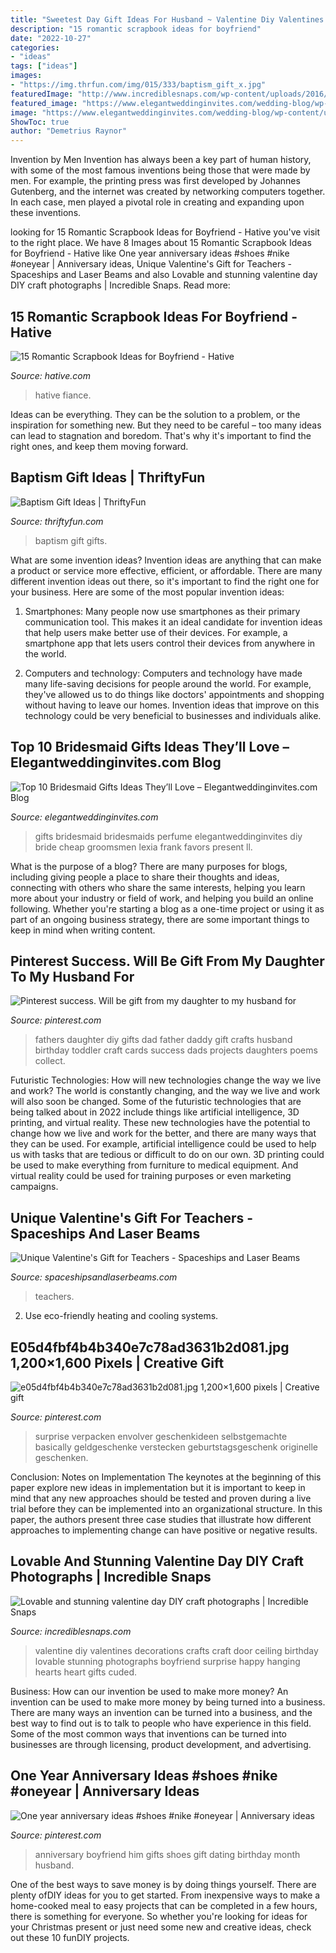 ```yaml
---
title: "Sweetest Day Gift Ideas For Husband ~ Valentine Diy Valentines Decorations Crafts Craft Door Ceiling Birthday Lovable Stunning Photographs Boyfriend Surprise Happy Hanging Hearts Heart Gifts Cuded"
description: "15 romantic scrapbook ideas for boyfriend"
date: "2022-10-27"
categories:
- "ideas"
tags: ["ideas"]
images:
- "https://img.thrfun.com/img/015/333/baptism_gift_x.jpg"
featuredImage: "http://www.incrediblesnaps.com/wp-content/uploads/2016/01/6ef666920999710e8991999a2fb0e53a.jpg"
featured_image: "https://www.elegantweddinginvites.com/wedding-blog/wp-content/uploads/2015/07/perfume-scents-for-bridemaid-gifts-ideas.jpg"
image: "https://www.elegantweddinginvites.com/wedding-blog/wp-content/uploads/2015/07/perfume-scents-for-bridemaid-gifts-ideas.jpg"
ShowToc: true
author: "Demetrius Raynor"
---
```



Invention by Men
Invention has always been a key part of human history, with some of the most famous inventions being those that were made by men. For example, the printing press was first developed by Johannes Gutenberg, and the internet was created by networking computers together. In each case, men played a pivotal role in creating and expanding upon these inventions.

	

		
looking for 15 Romantic Scrapbook Ideas for Boyfriend - Hative you've visit to the right place. We have 8 Images about 15 Romantic Scrapbook Ideas for Boyfriend - Hative like One year anniversary ideas #shoes #nike #oneyear | Anniversary ideas, Unique Valentine&#039;s Gift for Teachers - Spaceships and Laser Beams and also Lovable and stunning valentine day DIY craft photographs | Incredible Snaps. Read more:
		
    
## 15 Romantic Scrapbook Ideas For Boyfriend - Hative

<img loading=lazy src="http://hative.com/wp-content/uploads/2014/06/scrapbook-ideas-for-boyfriend/14-scrapbook-ideas-for-lovers.jpg" onerror="this.onerror=null;this.src='https://tse3.mm.bing.net/th?id=OIP.7yqCcXCTzDaVwZay9thIkAHaJ4&amp;pid=15.1';" alt="15 Romantic Scrapbook Ideas for Boyfriend - Hative">

_Source: hative.com_

>hative fiance. 

	

Ideas can be everything. They can be the solution to a problem, or the inspiration for something new. But they need to be careful – too many ideas can lead to stagnation and boredom. That's why it's important to find the right ones, and keep them moving forward.

    
## Baptism Gift Ideas | ThriftyFun

<img loading=lazy src="https://img.thrfun.com/img/015/333/baptism_gift_x.jpg" onerror="this.onerror=null;this.src='https://tse2.mm.bing.net/th?id=OIP.aj50MqoJlC6f3LiSzK43DwHaKk&amp;pid=15.1';" alt="Baptism Gift Ideas | ThriftyFun">

_Source: thriftyfun.com_

>baptism gift gifts. 

	

What are some invention ideas?
Invention ideas are anything that can make a product or service more effective, efficient, or affordable. There are many different invention ideas out there, so it's important to find the right one for your business. Here are some of the most popular invention ideas:
1. Smartphones: Many people now use smartphones as their primary communication tool. This makes it an ideal candidate for invention ideas that help users make better use of their devices. For example, a smartphone app that lets users control their devices from anywhere in the world.

2. Computers and technology: Computers and technology have made many life-saving decisions for people around the world. For example, they've allowed us to do things like doctors' appointments and shopping without having to leave our homes. Invention ideas that improve on this technology could be very beneficial to businesses and individuals alike.


    
## Top 10 Bridesmaid Gifts Ideas They’ll Love – Elegantweddinginvites.com Blog

<img loading=lazy src="https://www.elegantweddinginvites.com/wedding-blog/wp-content/uploads/2015/07/perfume-scents-for-bridemaid-gifts-ideas.jpg" onerror="this.onerror=null;this.src='https://tse3.mm.bing.net/th?id=OIP.lvAu7yHm4xA6GAox8CxDBgHaMW&amp;pid=15.1';" alt="Top 10 Bridesmaid Gifts Ideas They’ll Love – Elegantweddinginvites.com Blog">

_Source: elegantweddinginvites.com_

>gifts bridesmaid bridesmaids perfume elegantweddinginvites diy bride cheap groomsmen lexia frank favors present ll. 

	

What is the purpose of a blog?
There are many purposes for blogs, including giving people a place to share their thoughts and ideas, connecting with others who share the same interests, helping you learn more about your industry or field of work, and helping you build an online following. Whether you're starting a blog as a one-time project or using it as part of an ongoing business strategy, there are some important things to keep in mind when writing content.

    
## Pinterest Success. Will Be Gift From My Daughter To My Husband For

<img loading=lazy src="https://i.pinimg.com/736x/cc/f0/e0/ccf0e0ebce4b5dbe98378e9d813868c5--fathers-day-crafts-fathers-day-ideas.jpg" onerror="this.onerror=null;this.src='https://tse1.mm.bing.net/th?id=OIP.icneJ31elOxvvI5bws9K9QHaJ4&amp;pid=15.1';" alt="Pinterest success. Will be gift from my daughter to my husband for">

_Source: pinterest.com_

>fathers daughter diy gifts dad father daddy gift crafts husband birthday toddler craft cards success dads projects daughters poems collect. 

	

Futuristic Technologies: How will new technologies change the way we live and work?
The world is constantly changing, and the way we live and work will also soon be changed. Some of the futuristic technologies that are being talked about in 2022 include things like artificial intelligence, 3D printing, and virtual reality. These new technologies have the potential to change how we live and work for the better, and there are many ways that they can be used. For example, artificial intelligence could be used to help us with tasks that are tedious or difficult to do on our own. 3D printing could be used to make everything from furniture to medical equipment. And virtual reality could be used for training purposes or even marketing campaigns.

    
## Unique Valentine&#039;s Gift For Teachers - Spaceships And Laser Beams

<img loading=lazy src="https://spaceshipsandlaserbeams.com/wp-content/uploads/2015/09/inexpensive-unique-teacher-gift-idea-6653.jpg" onerror="this.onerror=null;this.src='https://tse4.mm.bing.net/th?id=OIP.qyhuiNSiM998haLd9ryYEwHaLH&amp;pid=15.1';" alt="Unique Valentine&#039;s Gift for Teachers - Spaceships and Laser Beams">

_Source: spaceshipsandlaserbeams.com_

>teachers. 

	

2. Use eco-friendly heating and cooling systems.

    
## E05d4fbf4b4b340e7c78ad3631b2d081.jpg 1,200×1,600 Pixels | Creative Gift

<img loading=lazy src="http://media-cache-ak0.pinimg.com/1200x/e0/5d/4f/e05d4fbf4b4b340e7c78ad3631b2d081.jpg" onerror="this.onerror=null;this.src='https://tse3.mm.bing.net/th?id=OIP.djD78dbmK0Ae4YdwtfN9HgHaJ4&amp;pid=15.1';" alt="e05d4fbf4b4b340e7c78ad3631b2d081.jpg 1,200×1,600 pixels | Creative gift">

_Source: pinterest.com_

>surprise verpacken envolver geschenkideen selbstgemachte basically geldgeschenke verstecken geburtstagsgeschenk originelle geschenken. 

	

Conclusion: Notes on Implementation
The keynotes at the beginning of this paper explore new ideas in implementation but it is important to keep in mind that any new approaches should be tested and proven during a live trial before they can be implemented into an organizational structure. In this paper, the authors present three case studies that illustrate how different approaches to implementing change can have positive or negative results.

    
## Lovable And Stunning Valentine Day DIY Craft Photographs | Incredible Snaps

<img loading=lazy src="http://www.incrediblesnaps.com/wp-content/uploads/2016/01/6ef666920999710e8991999a2fb0e53a.jpg" onerror="this.onerror=null;this.src='https://tse3.mm.bing.net/th?id=OIP.cltMfRDJ9Ii9ZygUL-VpXAHaJ7&amp;pid=15.1';" alt="Lovable and stunning valentine day DIY craft photographs | Incredible Snaps">

_Source: incrediblesnaps.com_

>valentine diy valentines decorations crafts craft door ceiling birthday lovable stunning photographs boyfriend surprise happy hanging hearts heart gifts cuded. 

	

Business: How can our invention be used to make more money?
An invention can be used to make more money by being turned into a business. There are many ways an invention can be turned into a business, and the best way to find out is to talk to people who have experience in this field. Some of the most common ways that inventions can be turned into businesses are through licensing, product development, and advertising.

    
## One Year Anniversary Ideas #shoes #nike #oneyear | Anniversary Ideas

<img loading=lazy src="https://i.pinimg.com/736x/1d/e4/57/1de457de3d8f7b1557b6ebef789d361e--one-year-anniversary-anniversary-ideas.jpg" onerror="this.onerror=null;this.src='https://tse3.mm.bing.net/th?id=OIP.S9MEU6swtEtj2pCC55eENAHaJ4&amp;pid=15.1';" alt="One year anniversary ideas #shoes #nike #oneyear | Anniversary ideas">

_Source: pinterest.com_

>anniversary boyfriend him gifts shoes gift dating birthday month husband. 

	

One of the best ways to save money is by doing things yourself. There are plenty ofDIY ideas for you to get started. From inexpensive ways to make a home-cooked meal to easy projects that can be completed in a few hours, there is something for everyone. So whether you're looking for ideas for your Christmas present or just need some new and creative ideas, check out these 10 funDIY projects.

